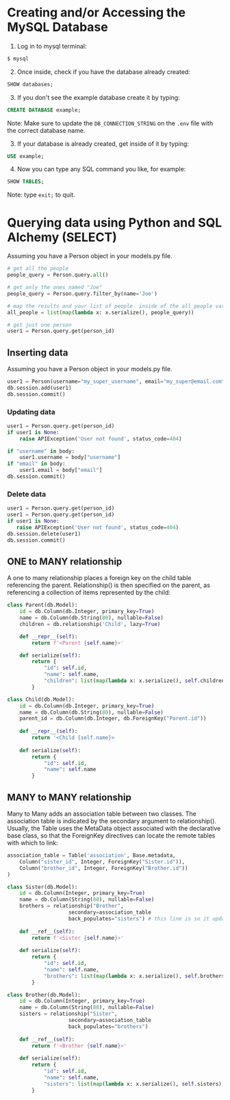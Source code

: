 # Creating and/or Accessing the MySQL Database

1. Log in to mysql terminal:
```sh
$ mysql
```
2. Once inside, check if you have the database already created:
```sql
SHOW databases;
```
3. If you don't see the example database create it by typing:
```sql
CREATE DATABASE example;
```
Note: Make sure to update the `DB_CONNECTION_STRING` on the `.env` file with the correct database name.

3. If your database is already created, get inside of it by typing:
```sql
USE example;
```
4. Now you can type any SQL command you like, for example:
```sql
SHOW TABLES;
```
Note: type `exit;` to quit.


# Querying data using Python and SQL Alchemy (SELECT)

Assuming you have a Person object in your models.py file.

```py
# get all the people
people_query = Person.query.all()

# get only the ones named "Joe"
people_query = Person.query.filter_by(name='Joe')

# map the results and your list of people  inside of the all_people variable
all_people = list(map(lambda x: x.serialize(), people_query))

# get just one person
user1 = Person.query.get(person_id)
 ```

## Inserting data

Assuming you have a Person object in your models.py file.

```py
user1 = Person(username="my_super_username", email="my_super@email.com")
db.session.add(user1)
db.session.commit()
```

### Updating data

```py
user1 = Person.query.get(person_id)
if user1 is None:
    raise APIException('User not found', status_code=404)

if "username" in body:
    user1.username = body["username"]
if "email" in body:
    user1.email = body["email"]
db.session.commit()
```
 
 ### Delete data
 
 ```py
 user1 = Person.query.get(person_id)
 user1 = Person.query.get(person_id)
if user1 is None:
    raise APIException('User not found', status_code=404)
db.session.delete(user1)
db.session.commit()
 ```

## ONE to MANY relationship
A one to many relationship places a foreign key on the child table referencing the parent. 
Relationship() is then specified on the parent, as referencing a collection of items represented by the child:

```py
class Parent(db.Model):
    id = db.Column(db.Integer, primary_key=True)
    name = db.Column(db.String(80), nullable=False)
    children = db.relationship('Child', lazy=True)

    def __repr__(self):
        return f'<Parent {self.name}>'

    def serialize(self):
        return {
            "id": self.id,
            "name": self.name,
            "children": list(map(lambda x: x.serialize(), self.children))
        }

class Child(db.Model):
    id = db.Column(db.Integer, primary_key=True)
    name = db.Column(db.String(80), nullable=False)
    parent_id = db.Column(db.Integer, db.ForeignKey("Parent.id"))
    
    def __repr__(self):
        return '<Child {self.name}>
        
    def serialize(self):
        return {
            "id": self.id,
            "name": self.name
        }
```

## MANY to MANY relationship
Many to Many adds an association table between two classes. The association table is indicated by the secondary argument to relationship(). Usually, the Table uses the MetaData object associated with the declarative base class, so that the ForeignKey directives can locate the remote tables with which to link:

```py
association_table = Table('association', Base.metadata,
    Column("sister_id", Integer, ForeignKey("Sister.id")),
    Column("brother_id", Integer, ForeignKey("Brother.id"))
)

class Sister(db.Model):
    id = db.Column(Integer, primary_key=True)
    name = db.Column(String(80), nullable=False)
    brothers = relationship("Brother",
                    secondary=association_table
                    back_populates="sisters") # this line is so it updates the field when Sister is updated
                    
    def __ref__(self):
        return f'<Sister {self.name}>'
        
    def serialize(self):
        return {
            "id": self.id,
            "name": self.name,
            "brothers": list(map(lambda x: x.serialize(), self.brothers))
        }

class Brother(db.Model):
    id = db.Column(Integer, primary_key=True)
    name = db.Column(String(80), nullable=False)
    sisters = relationship("Sister",
                    secondary=association_table
                    back_populates="brothers")
                    
    def __ref__(self):
        return f'<Brother {self.name}>'
        
    def serialize(self):
        return {
            "id": self.id,
            "name": self.name,
            "sisters": list(map(lambda x: x.serialize(), self.sisters))
        }
```
